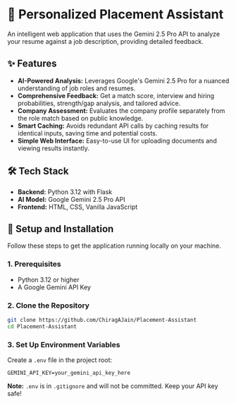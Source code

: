 # 🤖 Personalized Placement Assistant

An intelligent web application that uses the Gemini 2.5 Pro API to analyze your resume against a job description, providing detailed feedback.


## ✨ Features

* **AI-Powered Analysis:** Leverages Google's Gemini 2.5 Pro for a nuanced understanding of job roles and resumes.
* **Comprehensive Feedback:** Get a match score, interview and hiring probabilities, strength/gap analysis, and tailored advice.
* **Company Assessment:** Evaluates the company profile separately from the role match based on public knowledge.
* **Smart Caching:** Avoids redundant API calls by caching results for identical inputs, saving time and potential costs.
* **Simple Web Interface:** Easy-to-use UI for uploading documents and viewing results instantly.


## 🛠️ Tech Stack

* **Backend:** Python 3.12 with Flask
* **AI Model:** Google Gemini 2.5 Pro API
* **Frontend:** HTML, CSS, Vanilla JavaScript

## 🚀 Setup and Installation

Follow these steps to get the application running locally on your machine.

### 1. Prerequisites

* Python 3.12 or higher
* A Google Gemini API Key

### 2. Clone the Repository

```bash
git clone https://github.com/ChiragAJain/Placement-Assistant
cd Placement-Assistant
```

### 3. Set Up Environment Variables

Create a `.env` file in the project root:

```
GEMINI_API_KEY=your_gemini_api_key_here
```

**Note:** `.env` is in `.gitignore` and will not be committed. Keep your API key safe!
